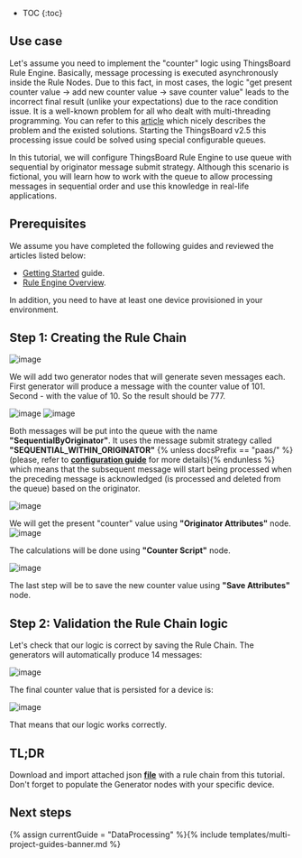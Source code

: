 * TOC
{:toc}

## Use case

Let's assume you need to implement the "counter" logic using ThingsBoard Rule Engine.
Basically, message processing is executed asynchronously inside the Rule Nodes. Due to this fact, in most cases, the logic "get present counter value -> add new counter value -> save counter value" 
leads to the incorrect final result (unlike your expectations) due to the race condition issue. 
It is a well-known problem for all who dealt with multi-threading programming.
You can refer to this [article](https://opensourceforgeeks.blogspot.com/2014/01/race-condition-synchronization-atomic.html) which nicely describes the problem and the existed solutions.
Starting the ThingsBoard v2.5 this processing issue could be solved using special configurable queues.

In this tutorial, we will configure ThingsBoard Rule Engine to use queue with sequential by originator message submit strategy.
Although this scenario is fictional, you will learn how to work with the queue to allow processing messages in sequential order
and use this knowledge in real-life applications.

## Prerequisites 

We assume you have completed the following guides and reviewed the articles listed below:

  * [Getting Started](/docs/{{docsPrefix}}getting-started-guides/helloworld/) guide.
  * [Rule Engine Overview](/docs/{{docsPrefix}}user-guide/rule-engine-2-0/overview/).
  
In addition, you need to have at least one device provisioned in your environment.

## Step 1: Creating the Rule Chain

![image](https://img.thingsboard.io/user-guide/rule-engine-2-5/tutorials/sync_rule_chain.png)

We will add two generator nodes that will generate seven messages each. First generator will produce a message with the counter value of 101.
Second - with the value of 10. So the result should be 777.

![image](https://img.thingsboard.io/user-guide/rule-engine-2-5/tutorials/generator1.png)
![image](https://img.thingsboard.io/user-guide/rule-engine-2-5/tutorials/generator2.png)

Both messages will be put into the queue with the name **"SequentialByOriginator"**. It uses the message submit strategy called **"SEQUENTIAL_WITHIN_ORIGINATOR"** 
{% unless docsPrefix == "paas/" %}(please, refer to [**configuration guide**](/docs/user-guide/install/{{docsPrefix}}config/) for more details){% endunless %} which means that
the subsequent message will start being processed when the preceding message is acknowledged (is processed and deleted from the queue) based on the originator.

![image](https://img.thingsboard.io/user-guide/rule-engine-2-5/tutorials/checkpoint.png)

We will get the present "counter" value using **"Originator Attributes"** node.
![image](https://img.thingsboard.io/user-guide/rule-engine-2-5/tutorials/sync_originator_attributes.png)

The calculations will be done using **"Counter Script"** node. 

![image](https://img.thingsboard.io/user-guide/rule-engine-2-5/tutorials/sync_counter_script.png)

The last step will be to save the new counter value using **"Save Attributes"** node.

## Step 2: Validation the Rule Chain logic

Let's check that our logic is correct by saving the Rule Chain. The generators will automatically produce 14 messages:

![image](https://img.thingsboard.io/user-guide/rule-engine-2-5/tutorials/sync_events.png)

The final counter value that is persisted for a device is:

![image](https://img.thingsboard.io/user-guide/rule-engine-2-5/tutorials/sync_result.png)

That means that our logic works correctly.

## TL;DR

Download and import attached json [**file**](/docs/{{docsPrefix}}user-guide/rule-engine-2-5/tutorials/resources/synchronization_rule_chain.json) with a rule chain from this tutorial.
Don't forget to populate the Generator nodes with your specific device.
 
## Next steps

{% assign currentGuide = "DataProcessing" %}{% include templates/multi-project-guides-banner.md %}






